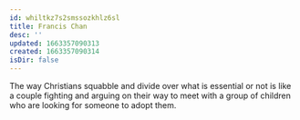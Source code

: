 ```yaml
---
id: whiltkz7s2smssozkhlz6sl
title: Francis Chan
desc: ''
updated: 1663357090313
created: 1663357090314
isDir: false
---
```

The way Christians squabble and divide over what is essential or not is like a couple fighting and arguing on their way to meet with a group of children who are looking for someone to adopt them.
